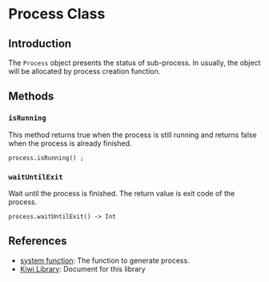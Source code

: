 # Process Class

## Introduction
The `Process` object presents the status of sub-process.
In usually, the object will be allocated by process creation function.

## Methods
### `isRunning`
This method returns true when the process is still running and returns false when the process is already finished.
````
process.isRunning() ;
````

### `waitUntilExit`
Wait until the process is finished.
The return value is exit code of the process.
````
process.waitUntilExit() -> Int
````

## References
* [system function](https://github.com/steelwheels/KiwiScript/blob/master/KiwiLibrary/Document/Function/System.md): The function to generate process. 
* [Kiwi Library](https://github.com/steelwheels/KiwiScript/blob/master/KiwiLibrary/Document/Library.md): Document for this library
